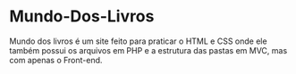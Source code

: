 # Mundo-Dos-Livros

Mundo dos livros é um site feito para praticar o HTML e CSS onde ele também possui os arquivos em PHP e a estrutura das pastas em MVC, mas com apenas o Front-end.

